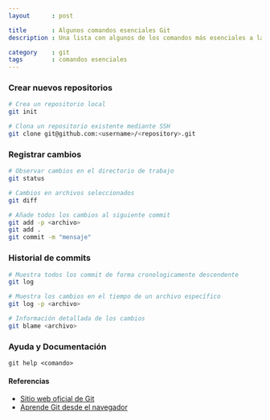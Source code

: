 ```yaml
---
layout      : post

title       : Algunos comandos esenciales Git
description : Una lista con algunos de los comandos más esenciales a la hora de utilizar un repositorio Git

category    : git
tags        : comandos esenciales
---
```


### Crear nuevos repositorios

```bash
# Crea un repositorio local
git init
```

```sh
# Clona un repositorio existente mediante SSH
git clone git@github.com:<username>/<repository>.git
```

### Registrar cambios

```sh
# Observar cambios en el directorio de trabajo
git status

# Cambios en archivos seleccionados
git diff

# Añade todos los cambios al siguiente commit
git add -p <archivo>
git add .
git commit -m "mensaje"
```

### Historial de commits

```sh
# Muestra todos los commit de forma cronologicamente descendente
git log

# Muestra los cambios en el tiempo de un archivo específico
git log -p <archivo>

# Información detallada de los cambios
git blame <archivo>
```

### Ayuda y Documentación


`git help <comando>`

#### Referencias

- [Sitio web oficial de Git](https://git-scm.com/)
- [Aprende Git desde el navegador](https://try.github.io)
